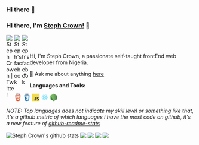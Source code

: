 ### Hi there 👋

<!--
**Steph-crown/Steph-crown** is a ✨ _special_ ✨ repository because its `README.md` (this file) appears on your GitHub profile.

Here are some ideas to get you started:

- 🔭 I’m currently working on ...
- 🌱 I’m currently learning ...
- 👯 I’m looking to collaborate on ...
- 🤔 I’m looking for help with ...
- 💬 Ask me about ...
- 📫 How to reach me: ...
- 😄 Pronouns: ...
- ⚡ Fun fact: ...
-->


### Hi there, I'm [Steph Crown!](https://steph-portfolio.vercel.app) 👋


<a href="https://twitter.com/stephcrown06">
  <img align="left" alt="Steph Crown | Twitter" width="21px" src="https://raw.githubusercontent.com/anuraghazra/anuraghazra/master/assets/twitter.svg" />
</a>
<a href="https://facebook.com/profile.php?id=100006437678823">
  <img align="left" alt="Steph's facebook" width="21px" src="https://www.flaticon.com/svg/static/icons/svg/61/61045.svg" />
</a>
<a href="https://wa.me/2349090194796">
  <img align="left" alt="Steph's facebook" width="21px" src="https://image.flaticon.com/icons/png/512/124/124034.png" />
</a>


<br />
<br />

Hi, I'm Steph Crown, a passionate self-taught frontEnd web developer from Nigeria.


- 💬 Ask me about anything [here](https://github.com/steph-crown/steph-crown/issues)

**Languages and Tools:**  

<code><img height="20" src="https://raw.githubusercontent.com/github/explore/80688e429a7d4ef2fca1e82350fe8e3517d3494d/topics/html/html.png"></code>
<code><img height="20" src="https://raw.githubusercontent.com/github/explore/80688e429a7d4ef2fca1e82350fe8e3517d3494d/topics/css/css.png"></code>
<code><img height="20" src="https://raw.githubusercontent.com/github/explore/80688e429a7d4ef2fca1e82350fe8e3517d3494d/topics/javascript/javascript.png"></code>
<code><img height="20" src="https://raw.githubusercontent.com/github/explore/80688e429a7d4ef2fca1e82350fe8e3517d3494d/topics/react/react.png"></code>
<code><img height="20" src="https://raw.githubusercontent.com/github/explore/80688e429a7d4ef2fca1e82350fe8e3517d3494d/topics/nodejs/nodejs.png"></code>    



*NOTE: Top languages does not indicate my skill level or something like that, it's a github metric of which languages i have the most code on github, it's a new feature of [github-readme-stats](https://github.com/steph-crown/github-readme-stats)*


<img align="center" src="https://github-readme-stats.vercel.app/api?username=steph-crown&show_icons=true&include_all_commits=true&theme=dark" alt="Steph Crown's github stats" />
<img align="center" src="https://github-readme-stats.vercel.app/api/top-langs/?username=steph-crown&layout=compact&theme=radical" />
<img align="center" src="https://github-readme-stats.vercel.app/api/pin/?username=steph-crown&repo=new-portfolio&theme=gruvbox" />
<img align="center" src="https://github-readme-stats.anuraghazra1.vercel.app/api/pin/?username=steph-crown&repo=myResume-app&theme=tokyonight" />
<img align="center" src="https://github-readme-stats.anuraghazra1.vercel.app/api/pin/?username=steph-crown&repo=myResume-api&synthwave" />
